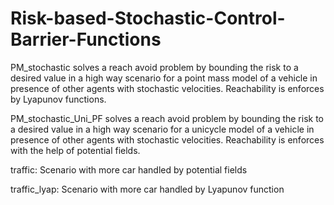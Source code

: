 # Risk-based-Stochastic-Control-Barrier-Functions

PM_stochastic solves a reach avoid problem by bounding the risk to a desired value in a high way scenario for a point mass model of
a vehicle in presence of other agents with stochastic velocities. Reachability is enforces by Lyapunov functions.

PM_stochastic_Uni_PF solves a reach avoid problem by bounding the risk to a desired value in a high way scenario for a unicycle model of
a vehicle in presence of other agents with stochastic velocities. Reachability is enforces with the help of potential fields.

traffic: Scenario with more car handled by potential fields

traffic_lyap: Scenario with more car handled by Lyapunov function